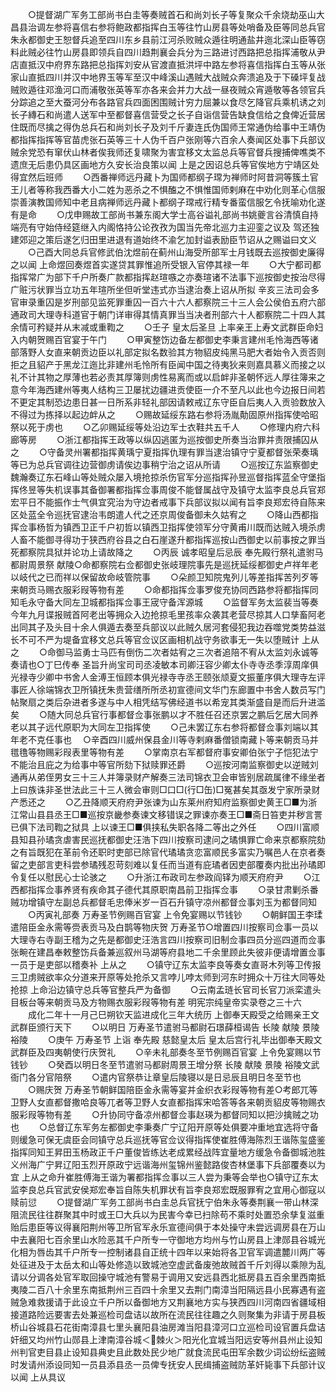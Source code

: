<!-- { "loadSidebar": true } -->
　　○提督湖广军务工部尚书白圭等奏贼首石和尚刘长子等复聚众千余烧劫巫山大昌县治调左参将喜信右参将鲍政都指挥白玉等往竹山房县等处哨备及臣等同总兵官朱永都御史王恕督兵追至四川东乡县前江河杀败贼众遁往明通盐井迤北深山臣等窃料此贼必往竹山房县即领兵自四川趋荆襄会兵分为三路进讨西路把总指挥浦敬从尹店直抵汉中府界东路把总指挥刘安从官渡直抵洪坪中路左参将喜信指挥白玉等从张家山直抵四川并汉中地界玉等军至汉中峰溪山遇贼大战贼众奔溃追及于下磉坪复战贼败遁往邓渔河口而浦敬张英等军亦各来会并力大战一昼夜贼众宵遁敬等各领官兵分踪追之至大蚕河分布各路官兵四面困围贼计穷力屈兼以食尽乞降官兵乘机诱之刘长子縳石和尚遣人送军中至都督喜信营受之长子自诣信营告缺食信给之食俾近营居住既而尽擒之得伪总兵石和尚刘长子及刘千斤妻连氏伪国师王常通伪给事中王靖伪都指挥指挥等官苗虎张石英等三十人伪千百户张刚等六百余人奏闻区处事下兵部议贼余党恐有窜伏山林者俟我师还复啸聚为害宜移文太监总兵等官督兵搜捕俾噍类不遗庶无后患仍具区画地方久安长治良策以闻  上是之因诏总兵等官俟地方宁靖区处得宜然后班师
　　○西番禅师远丹藏卜为国师都纲子瑺为禅师时阿昔洞等簇土官王儿者等称我西番大小二姓为恶杀之不惧醢之不惧惟国师剌麻在中劝化则革心信服崇善演教国师知中老且病禅师远丹藏卜都纲子瑺戒行精专番蛮信服乞令抚喻劝化遂有是命
　　○戊申赐故工部尚书兼东阁大学士高谷谥礼部尚书姚夔言谷清慎自持端亮有守始侍经筵继入内阁恪持公论孜孜为国当先帝北巡力主迎銮之议及  驾还独建郊迎之策后遂乞归田里进退有道始终不渝乞加封谥表励臣节诏从之赐谥曰文义
　　○己酉大同总兵官修武伯沈煜前在蓟州山海受所部军士月钱既去巡按御史廉得之以闻  上命煜回奏煜首实遂贷其罪惟追所受银入官停其禄一年
　　○大宁都司都指挥常广为部下千户所奏广款都指挥赵瑄嗾之亦奏瑄诸不法事下巡按御史按治尽得广赃污状罪当立功五年瑄所坐但听堂违式亦当逮治奏上诏从所拟  辛亥三法司会多官审录重囚是岁刑部见监死罪重囚一百六十六人都察院三十三人会公侯伯五府六部通政司大理寺科道官于朝门详审得其情真罪当当决者刑部六十人都察院二十四人其余情可矜疑并从末减或重鞫之
　　○壬子  皇太后圣旦  上率亲王上寿文武群臣命妇入内朝贺赐百官宴于午门
　　○甲寅整饬边备左都御史李秉言建州毛怜海西等诸部落野人女直来朝贡边臣以礼部定拟名数验其方物貂皮纯黑马肥大者始令入贡否则拒之且貂产于黑龙江迤比非建州毛怜所有臣闻中国之待夷狄来则嘉具慕义而接之以礼不计其物之厚薄也若必责其厚簿则虏性易离而或以启衅非圣朝怀远人厚往簿来之意今年海西建州等夷人结构三卫屡扰边疆进贡使臣一介不至凡以此也今边报日间若不更定其制恐边患日甚一日所系非轻礼部因请敕戒辽东守臣自后夷人入贡验数放入不得过为拣择以起边衅从之
　　○赐故延绥东路右参将汤胤勣固原州指挥使哈昭祭以死于虏也
　　○乙卯赐延绥等处沿边军士衣鞋共五千人
　　○修理内府六科廊等房
　　○浙江都指挥王政等以纵囚逃匿为巡按御史所奏当治罪并责限捕囚从之
　　○守备灵州署都指挥黄瑀宁夏指挥仇理有罪当逮治镇守宁夏都督张荣奏瑀等已为总兵官调往边营御虏请俟边事稍宁治之诏从所请
　　○巡按辽东监察御史魏瀚奏辽东石峰山等处贼众屡入境抢掠杀伤官军分巡指挥孙昱巡督指挥蓝全守堡指挥佟昱等失机误事其备御署都指挥佥事周俊不能督属战守及镇守太监李良总兵官郑宏平日不能振作士气俱宜究治为守边者戒事下兵部议拟以闻有旨李良郑宏待自陈来区处蓝全令巡抚官逮治韦朗遣人代之还京周俊备御未久姑宥之
　　○降山西都指挥佥事杨哲为镇西卫正千户初哲以镇西卫指挥使领军分守黄甫川既而达贼入境杀虏人畜不能御寻得功于狭西府谷县之白石崖遂升都指挥巡按山西御史以前事按之罪当死都察院具狱并论功上请故降之
　　○丙辰  诚孝昭皇后忌辰  奉先殿行祭礼遣驸马都尉周景祭  献陵○命都察院右佥都御史张岐理院事先是巡抚延绥都御史卢祥年老以岐代之已而祥以保留故命岐管院事
　　○朵颜卫知院鬼列儿等差指挥苦列歹等来朝贡马赐衣服彩叚等物有差
　　○命都指挥佥事罗俊充协同西路参将都指挥同知毛永守备大同左卫城都指挥佥事王宬守备浑源城
　　○监督军务太监裴当等奏今年九月谍报贼首阿老出等拥众入边抢掠毛里孩率众袭其老营尽掠其人口孳畜阿老出同其子及头目十余人俱遁去奏至兵部议以此贼久居河套侵犯我边吞噬党类势益滋长不可不严为堤备宜移文总兵等官佥议区画相机战守务欲事无一失以堕贼计  上从之
　　○命御马监勇士马匹有倒伤二次者姑宥之三次者追陪不宥从太监刘永诚等奏请也○丁巳传奉  圣旨升尚宝司司丞凌敏本司卿汪容少卿太仆寺寺丞季淳周庠俱光禄寺少卿中书舍人金溥王恒顾本俱光禄寺寺丞王颐张颃夏文振董序俱大理寺左评事匠人徐端锦衣卫所镇抚朱贵营缮所所丞初宣德间文华门东廊置中书舍人数员写门帖聚扇之类后杂进者多遂与中人相凭结写佛经道书以希宠其类渐盛自是而后升进滥矣
　　○随大同总兵官行事都督佥事张鹏以才不胜任召还京罢之鹏后乞居大同养老以其子远代原职为大同左卫指挥使
　　○己未罢辽东右参将都督佥事刘端以其年老不克任事也
　○辛酉四川威州保县金川等寺剌麻番僧锁南藏卜等来朝贡马并氆氇等物赐彩叚表里等物有差
　　○掌南京右军都督府事安卿伯张宁子恺犯法宁不能治且庇之为给事中等官所劾下狱赎罪还爵
　　○巡按河南监察御史以逆贼刘通再从弟侄男女三十三人并簿录财产解奏三法司锦衣卫会审皆别居疏属律不缘坐者  上曰族诛非圣世法此三十三人微会审则□口□(行□缶)□冤甚矣其亟发宁家所录财产悉还之
　　○乙丑降顺天府府尹张谏为山东莱州府知府监察御史黄王□■为浙江常山县县丞王□■巡按京畿参奏谏文移错误之罪谏亦奏王□■斋日笞吏并秽言詈已俱下法司鞫之狱具  上以谏王□■俱挟私失职各降二等出之外任
　　○四川富顺县知县孙璚贪虐害民巡抚都御史汪浩下四川按察司逮问之璚惧罪亡命来京都察院劾之有旨既犯在革前令还职时吏部已除官代璚璚贪恋富顺民多富实乃嘱邑人在京者奏留之吏部言吏科尝参璚残忍苛刻难以复任而当道有庇璚者因吏部覆奏内批出孙璚即令复任以慰民心士论骇之
　　○升浙江布政司左参政阎铎为顺天府府尹
　　○江西都指挥佥事养贤有疾命其子德代其原职南昌前卫指挥佥事
　　○录甘肃剿杀番贼功增镇守左副总兵都督毛忠俸米岁一百石升镇守凉州都督佥事刘玉为都督同知
　　○丙寅礼部奏  万寿圣节例赐百官宴  上令免宴赐以节钱钞
　　○朝鲜国王李瑈遣陪臣金永需等赍表贡马及白鹊等物庆贺  万寿圣节○增置四川按察司佥事一员以大理寺右寺副王稽为之先是都御史汪浩言四川按察司旧制佥事四员分巡四道而佥事张畹在建昌奉敕整饬兵备兼巡叙州马湖等府县地二千余里顾此失彼非便请增置佥事一员于是吏部以稽奏补  上从之
　　○镇守辽东太监李良等奏女直哥木列等卫传报三卫虏贼欲率众分道来开原等处抢杀又言哱儿哱太师到河东时拥众十万往大同等处抢掠  上命沿边镇守总兵等官整兵严为备御
　　○云南孟琏长官司长官刀派栾遣头目板台等来朝贡马及方物赐衣服彩叚等物有差
明宪宗纯皇帝实录卷之三十六
　　成化二年十一月己巳朔钦天监进成化三年大统历  上御奉天殿受之给赐亲王文武群臣颁行天下
　　○以明日  万寿圣节遣驸马都尉石璟薛桓谒告  长陵  献陵  景陵  裕陵
　　○庚午  万寿圣节  上诣  奉先殿  慈懿皇太后  皇太后宫行礼毕出御奉天殿文武群臣及四夷朝使行庆贺礼
　　○辛未礼部奏冬至节例赐百官宴  上令免宴赐以节钱钞
　　○癸酉以明日冬至节遣驸马都尉周景王增分祭  长陵  献陵  景陵  裕陵文武衙门各分官陪祭
　　○遣内官祭恭让章皇后陵寝以是日忌辰且明日冬至节也
　　○赐庆贺  万寿圣节朝鲜国陪臣金永需等宴并金织衣彩叚等物有差○考郎兀等卫野人女直都督撒哈良等兀者等卫野人女直都指挥宋哈答等各来朝贡貂皮等物赐衣服彩叚等物有差
　　○升协同守备凉州都督佥事赵瑛为都督同知以把沙擒贼之功也
　　○总督辽东军务左都御史李秉奏广宁辽阳开原等处俱要冲重地宜选将守备则缓急可保无虞臣会同镇守总兵巡抚等官佥议得指挥使崔胜傅海陈烈王谐陈玺盛鉴指挥同知王昇田玉杨政正千户董俊皆练达老成累经战阵宜量地方缓急令备御城池胜义州海广宁昇辽阳玉烈开原政宁远谐海州玺锦州鉴懿路俊杏林堡事下兵部覆奏以为宜  上从之命升崔胜傅海王谐为署都指挥佥事以三人尝为秉等会举也○镇守辽东太监李良总兵官武安侯郑宏奉旨自陈失机罪状有旨李良郑宏既服罪宥之宜用心御寇以赎前愆
　　○提督湖广军务工部尚书白圭总兵官抚宁伯朱永等奏荆襄一带山林深阻流民往往群聚其中时或王□大兵以为民害今幸已扫除苟不乘时处置恐余孳复滋重贻后患臣等议得襄阳荆州等卫所官军永乐宣德间俱于本处操守未尝远调房县在万山中去襄阳七百余里山水险恶其千户所专一守御地方均州与竹山房县上津郧县谷城光化相为唇齿其千户所专一控制诸县自正统十四年以来始将各卫官军调遣麓川两广等处征进及于太岳太和山等处修造以致城池空虚武备废弛故贼首千斤刘得以乘隙为乱请以分调各处官军取回操守城池有警易于调用又安远县西北抵房县五百余里西南抵夷陵二百八十余里东南抵荆州三百四十余里又去荆门南漳当阳隔远县小民寡遇有盗贼急难救援请于此设立千户所以备御地方又荆襄地方实与狭西四川河南四省疆域相接道路险远要害去处兼巡检司盘诘以故所在流民往往趣之久则聚集为非请于房县板桥山谷城县石花街南漳县七里头襄阳县油房滩当阳县漳河口立巡检司设官置兵盘诘奸细又均州竹山郧县上津南漳谷城＜棘火＞阳光化宜城当阳远安等州县州止设知州判官吏目县止设知县典史且此数处民少地广就食流民屯田军余数少词讼纷纭盗贼时发请州添设同知一员县添县丞一员俾专抚安人民缉捕盗贼防革奸毙事下兵部计议以闻  上从具议
